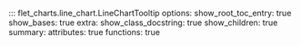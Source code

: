 ::: flet_charts.line_chart.LineChartTooltip
    options:
        show_root_toc_entry: true
        show_bases: true
        extra:
            show_class_docstring: true
            show_children: true
        summary:
            attributes: true
            functions: true